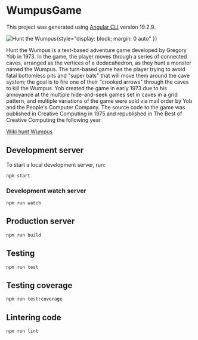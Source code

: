 # WumpusGame

This project was generated using [Angular CLI](https://github.com/angular/angular-cli) version 19.2.9.

![Hunt the Wumpus](https://upload.wikimedia.org/wikipedia/en/7/77/Ti_hunt_the_wumpus_boxart.jpg){style="display: block; margin: 0 auto" }}

Hunt the Wumpus is a text-based adventure game developed by Gregory Yob in 1973. In the game, the player moves through a series of connected caves, arranged as the vertices of a dodecahedron, as they hunt a monster named the Wumpus. The turn-based game has the player trying to avoid fatal bottomless pits and "super bats" that will move them around the cave system; the goal is to fire one of their "crooked arrows" through the caves to kill the Wumpus. Yob created the game in early 1973 due to his annoyance at the multiple hide-and-seek games set in caves in a grid pattern, and multiple variations of the game were sold via mail order by Yob and the People's Computer Company. The source code to the game was published in Creative Computing in 1975 and republished in The Best of Creative Computing the following year.


[Wiki hunt Wumpus](https://en.wikipedia.org/wiki/Hunt_the_Wumpus)

## Development server

To start a local development server, run:

`
npm start
`

### Development watch server

`
npm run watch
`

## Production server

`
npm run build
`

## Testing 

`
npm run test
`

## Testing coverage

`
npm run test:coverage
`

## Lintering code

`
npm run lint
`